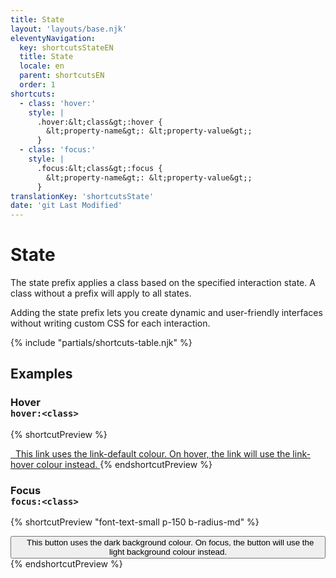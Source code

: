 ```yaml
---
title: State
layout: 'layouts/base.njk'
eleventyNavigation:
  key: shortcutsStateEN
  title: State
  locale: en
  parent: shortcutsEN
  order: 1
shortcuts:
  - class: 'hover:'
    style: |
      .hover:&lt;class&gt;:hover {
        &lt;property-name&gt;: &lt;property-value&gt;;
      }
  - class: 'focus:'
    style: |
      .focus:&lt;class&gt;:focus {
        &lt;property-name&gt;: &lt;property-value&gt;;
      }
translationKey: 'shortcutsState'
date: 'git Last Modified'
---
```


# State

The state prefix applies a class based on the specified interaction state. A class without a prefix will apply to all states.

Adding the state prefix lets you create dynamic and user-friendly interfaces without writing custom CSS for each interaction.

{% include "partials/shortcuts-table.njk" %}

## Examples

### Hover<br/>`hover:<class>`

{% shortcutPreview %}

<a href="#" class="link-default hover:link-hover">
  This link uses the link-default colour. On hover, the link will use the link-hover colour instead.
</a>
{% endshortcutPreview %}

### Focus<br/>`focus:<class>`

{% shortcutPreview "font-text-small p-150 b-radius-md" %}

<button class="bg-dark text-light focus:bg-light focus:text-primary">
  This button uses the dark background colour. On focus, the button will use the light background colour instead.
</button>
{% endshortcutPreview %}
